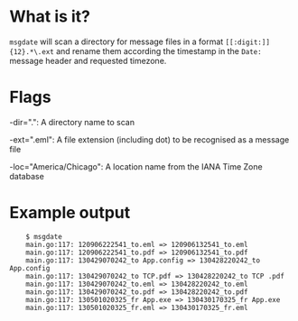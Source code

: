 # What is it?

`msgdate` will scan a directory for message files in a format `[[:digit:]]{12}.*\.ext` and rename them according the timestamp in the `Date: ` message header and requested timezone.

# Flags

-dir=".": A directory name to scan

-ext=".eml": A file extension (including dot) to be recognised as a message file

-loc="America/Chicago": A location name from the IANA Time Zone database

# Example output

		$ msgdate
		main.go:117: 120906222541_to.eml => 120906132541_to.eml
		main.go:117: 120906222541_to.pdf => 120906132541_to.pdf
		main.go:117: 130429070242_to App.config => 130428220242_to App.config
		main.go:117: 130429070242_to TCP.pdf => 130428220242_to TCP .pdf
		main.go:117: 130429070242_to.eml => 130428220242_to.eml
		main.go:117: 130429070242_to.pdf => 130428220242_to.pdf
		main.go:117: 130501020325_fr App.exe => 130430170325_fr App.exe
		main.go:117: 130501020325_fr.eml => 130430170325_fr.eml
